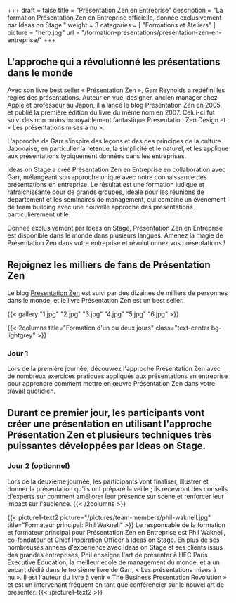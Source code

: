 +++
draft		= false
title		= "Présentation Zen en Entreprise"
description = "La formation Présentation Zen en Entreprise officielle, donnée exclusivement par Ideas on Stage."
weight		= 3
categories	= [ "Formations et Ateliers" ]
picture		= "hero.jpg"
url 			= "/formation-presentations/presentation-zen-en-entreprise/"
+++

## L'approche qui a révolutionné les présentations dans le monde

Avec son livre best seller « Présentation Zen », Garr Reynolds a redéfini les règles des présentations. Auteur en vue, designer, ancien manager chez Apple et professeur au Japon, il a lancé le blog Presentation Zen en 2005, et publié la première édition du livre du même nom en 2007. Celui-ci fut suivi des non moins incroyablement fantastique Presentation Zen Design et « Les présentations mises à nu ».

L'approche de Garr s'inspire des leçons et des des principes de la culture Japonaise, en particulier la retenue, la simplicité et le naturel, et les applique aux présentations typiquement données dans les entreprises.

Ideas on Stage a créé Présentation Zen en Entreprise en collaboration avec Garr, mélangeant son approche unique avec notre connaissance des présentations en entreprise. Le résultat est une formation ludique et rafraîchissante pour de grands groupes, idéale pour les réunions de département et les séminaires de management, qui combine un événement de team building avec une nouvelle approche des présentations particulièrement utile.

Donnée exclusivement par Ideas on Stage, Présentation Zen en Entreprise est disponible dans le monde dans plusieurs langues. Amenez la magie de Présentation Zen dans votre entreprise et révolutionnez vos présentations !

## Rejoignez les milliers de fans de Présentation Zen
Le blog [Presentation Zen](http://www.presentationzen.com/) est suivi par des dizaines de milliers de personnes dans le monde, et le livre Présentation Zen est un best seller.

{{< gallery "1.jpg" "2.jpg" "3.jpg" "4.jpg" "5.jpg" "6.jpg" >}}

{{< 2columns title="Formation d'un ou deux jours" class="text-center bg-lightgrey" >}}
### Jour 1
Lors de la première journée, découvrez l'approche Présentation Zen avec de nombreux exercices pratiques appliqués aux présentations en entreprise pour apprendre comment mettre en œuvre Présentation Zen dans votre travail quotidien.

Durant ce premier jour, les participants vont créer une présentation en utilisant l'approche Présentation Zen et plusieurs techniques très puissantes développées par Ideas on Stage.
---
### Jour 2 (optionnel)
Lors de la deuxième journée, les participants vont finaliser, illustrer et donner la présentation qu'ils ont préparé la veille ; ils recevront des conseils d'experts sur comment améliorer leur présence sur scène et renforcer leur impact sur l'audience.
{{< /2columns >}}

{{< picture1-text2 picture="/pictures/team-members/phil-waknell.jpg" title="Formateur principal: Phil Waknell" >}}
Le responsable de la formation et formateur principal pour Présentation Zen en Entreprise est Phil Waknell, co-fondateur et Chief Inspiration Officer à Ideas on Stage. En plus de ses nombreuses années d'expérience avec Ideas on Stage et ses clients issus des grandes entreprises, Phil enseigne l'art de présenter à HEC Paris Executive Education, la meilleur école de management du monde, et a un encart dédié dans le troisième livre de Garr, « Les présentations mises à nu ». Il est l'auteur du livre à venir « The Business Presentation Revolution » et est un intervenant fréquent en tant que conférencier sur le nouvel art de présenter.
{{< /picture1-text2 >}}
